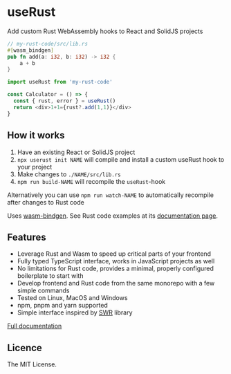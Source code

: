# useRust

Add custom Rust WebAssembly hooks to React and SolidJS projects

```rust
// my-rust-code/src/lib.rs
#[wasm_bindgen]
pub fn add(a: i32, b: i32) -> i32 {
    a + b
}
```

```js
import useRust from 'my-rust-code'

const Calculator = () => {
  const { rust, error } = useRust()
  return <div>1+1={rust?.add(1,1)}</div>
}
```

## How it works

1. Have an existing React or SolidJS project
2. `npx userust init NAME` will compile and install a custom useRust hook to your project
3. Make changes to `./NAME/src/lib.rs`
4. `npm run build-NAME` will recompile the `useRust`-hook

Alternatively you can use `npm run watch-NAME` to automatically recompile after changes to Rust code

Uses [wasm-bindgen](https://rustwasm.github.io/wasm-bindgen/). See Rust code examples at its [documentation page](https://rustwasm.github.io/wasm-bindgen/).

## Features

- Leverage Rust and Wasm to speed up critical parts of your frontend
- Fully typed TypeScript interface, works in JavaScript projects as well
- No limitations for Rust code, provides a minimal, properly configured boilerplate to start with
- Develop frontend and Rust code from the same monorepo with a few simple commands
- Tested on Linux, MacOS and Windows
- npm, pnpm and yarn supported
- Simple interface inspired by [SWR](https://swr.vercel.app/) library

[Full documentation](DOCUMENTATION.md)

## Licence 

The MIT License.